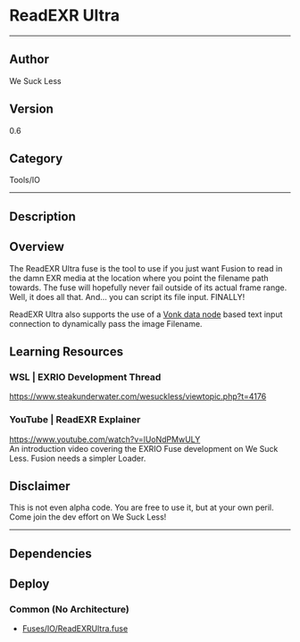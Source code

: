 # ReadEXR Ultra
___

## Author
We Suck Less

## Version
0.6

## Category
Tools/IO

___

## Description
<h2>Overview</h2>

<p>The ReadEXR Ultra fuse is the tool to use if you just want Fusion to read in the damn EXR media at the location where you point the filename path towards. The fuse will hopefully never fail outside of its actual frame range. Well, it does all that. And... you can script its file input. FINALLY!</p>

<p>ReadEXR Ultra also supports the use of a <a href="https://www.steakunderwater.com/wesuckless/viewtopic.php?p=41165#p41165">Vonk data node</a> based text input connection to dynamically pass the image Filename.</p>

<h2>Learning Resources</h2>

<h3>WSL | EXRIO Development Thread</h3>
<p><a href="https://www.steakunderwater.com/wesuckless/viewtopic.php?t=4176">https://www.steakunderwater.com/wesuckless/viewtopic.php?t=4176</a></p>

<h3>YouTube | ReadEXR Explainer</h3>
<p><a href="https://www.youtube.com/watch?v=lUoNdPMwULY">https://www.youtube.com/watch?v=lUoNdPMwULY</a><br>
An introduction video covering the EXRIO Fuse development on We Suck Less. Fusion needs a simpler Loader.</p>

<h2>Disclaimer</h2>
<p>This is not even alpha code. You are free to use it, but at your own peril. Come join the dev effort on We Suck Less!</p>

___

## Dependencies

## Deploy

### Common (No Architecture)

<ul>
<li><a href="https://gitlab.com/WeSuckLess/Reactor/-/blob/master/Atoms/com.wesuckless.ReadEXRUltra/Fuses/IO/ReadEXRUltra.fuse?ref_type=heads">Fuses/IO/ReadEXRUltra.fuse</a></li>
</ul>
